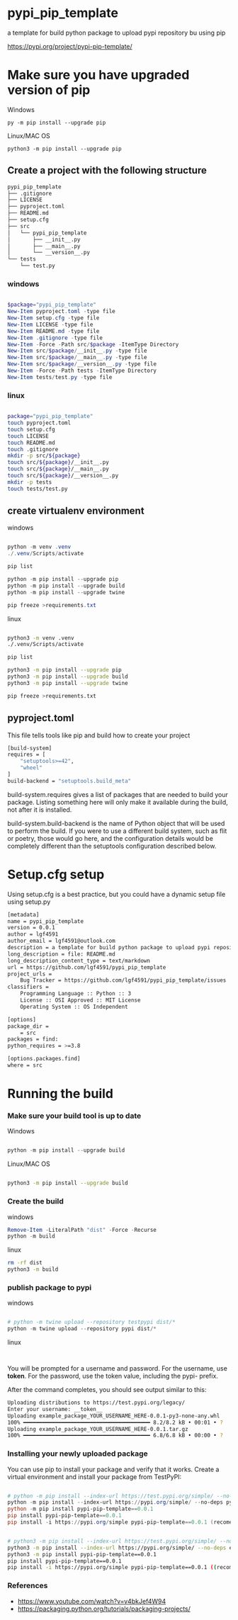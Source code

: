 # pypi_pip_template
a template for build python package to upload pypi repository bu using pip

https://pypi.org/project/pypi-pip-template/

# Make sure you have upgraded version of pip
Windows
```
py -m pip install --upgrade pip
```

Linux/MAC OS
```
python3 -m pip install --upgrade pip
```

## Create a project with the following structure
```bash
pypi_pip_template
├── .gitignore
├── LICENSE
├── pyproject.toml
├── README.md
├── setup.cfg
├── src
│   └── pypi_pip_template
│       ├── __init__.py
│       ├── __main__.py
│       └── __version__.py
└── tests
    └── test.py
```

### windows
```powershell

$package="pypi_pip_template"
New-Item pyproject.toml -type file
New-Item setup.cfg -type file
New-Item LICENSE -type file
New-Item README.md -type file
New-Item .gitignore -type file
New-Item -Force -Path src/$package -ItemType Directory
New-Item src/$package/__init__.py -type file
New-Item src/$package/__main__.py -type file
New-Item src/$package/__version__.py -type file
New-Item -Force -Path tests -ItemType Directory
New-Item tests/test.py -type file


```

### linux
```bash

package="pypi_pip_template"
touch pyproject.toml
touch setup.cfg
touch LICENSE
touch README.md
touch .gitignore
mkdir -p src/${package}
touch src/${package}/__init__.py
touch src/${package}/__main__.py
touch src/${package}/__version__.py
mkdir -p tests
touch tests/test.py

```

## create virtualenv environment
windows
```powershell

python -m venv .venv
./.venv/Scripts/activate 

pip list

python -m pip install --upgrade pip
python -m pip install --upgrade build
python -m pip install --upgrade twine

pip freeze >requirements.txt 

```

linux
```bash

python3 -m venv .venv
./.venv/Scripts/activate 

pip list

python3 -m pip install --upgrade pip
python3 -m pip install --upgrade build
python3 -m pip install --upgrade twine

pip freeze >requirements.txt 

```

## pyproject.toml 

This file tells tools like pip and build how to create your project

```bash
[build-system]
requires = [
    "setuptools>=42",
    "wheel"
]
build-backend = "setuptools.build_meta"
```
build-system.requires gives a list of packages that are needed to build your package. Listing something here will only make it available during the build, not after it is installed.

build-system.build-backend is the name of Python object that will be used to perform the build. If you were to use a different build system, such as flit or poetry, those would go here, and the configuration details would be completely different than the setuptools configuration described below.


# Setup.cfg setup
Using setup.cfg is a best practice, but you could have a dynamic setup file using setup.py

```bash
[metadata]
name = pypi_pip_template
version = 0.0.1
author = lgf4591
author_email = lgf4591@outlook.com
description = a template for build python package to upload pypi repository bu using pip
long_description = file: README.md
long_description_content_type = text/markdown
url = https://github.com/lgf4591/pypi_pip_template
project_urls =
    Bug Tracker = https://github.com/lgf4591/pypi_pip_template/issues
classifiers =
    Programming Language :: Python :: 3
    License :: OSI Approved :: MIT License
    Operating System :: OS Independent

[options]
package_dir =
    = src
packages = find:
python_requires = >=3.8

[options.packages.find]
where = src

```
# Running the build
### Make sure your build tool is up to date
Windows
```powershell

python -m pip install --upgrade build

```
Linux/MAC OS
```bash

python3 -m pip install --upgrade build

```


### Create the build
windows
```powershell
Remove-Item -LiteralPath "dist" -Force -Recurse
python -m build

```
linux
```bash
rm -rf dist
python3 -m build

```

### publish package to pypi
windows
```powershell

# python -m twine upload --repository testpypi dist/*
python -m twine upload --repository pypi dist/*

```

linux
```bash



```

You will be prompted for a username and password. For the username, use __token__. For the password, use the token value, including the pypi- prefix.

After the command completes, you should see output similar to this:

```bash
Uploading distributions to https://test.pypi.org/legacy/
Enter your username: __token__
Uploading example_package_YOUR_USERNAME_HERE-0.0.1-py3-none-any.whl
100% ━━━━━━━━━━━━━━━━━━━━━━━━━━━━━━━━━━━━━━━━ 8.2/8.2 kB • 00:01 • ?
Uploading example_package_YOUR_USERNAME_HERE-0.0.1.tar.gz
100% ━━━━━━━━━━━━━━━━━━━━━━━━━━━━━━━━━━━━━━━━ 6.8/6.8 kB • 00:00 • ?

```



### Installing your newly uploaded package
You can use pip to install your package and verify that it works. Create a virtual environment and install your package from TestPyPI:

```powershell

# python -m pip install --index-url https://test.pypi.org/simple/ --no-deps example-package-YOUR-USERNAME-HERE
python -m pip install --index-url https://pypi.org/simple/ --no-deps pypi-pip-template==0.0.1
python -m pip install pypi-pip-template==0.0.1
pip install pypi-pip-template==0.0.1
pip install -i https://pypi.org/simple pypi-pip-template==0.0.1 (recomend)

```

```bash

# python3 -m pip install --index-url https://test.pypi.org/simple/ --no-deps example-package-YOUR-USERNAME-HERE
python3 -m pip install --index-url https://pypi.org/simple/ --no-deps epypi-pip-template==0.0.1
python3 -m pip install pypi-pip-template==0.0.1
pip install pypi-pip-template==0.0.1
pip install -i https://pypi.org/simple pypi-pip-template==0.0.1 ((recomend))

```






### References
- https://www.youtube.com/watch?v=v4bkJef4W94
- https://packaging.python.org/tutorials/packaging-projects/
